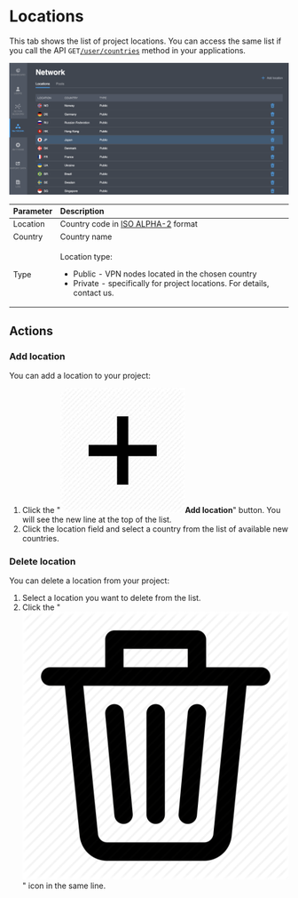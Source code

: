 # Locations

This tab shows the list of project locations. You can access the same list if you call the API `GET`[`/user/countries`](https://backend.northghost.com/doc/all/index.html#!/user-controller/countryList) method in your applications.  

![](../../.gitbook/assets/net_locations_list.png)

<table>
  <thead>
    <tr>
      <th style="text-align:left">Parameter</th>
      <th style="text-align:left">Description</th>
    </tr>
  </thead>
  <tbody>
    <tr>
      <td style="text-align:left">Location</td>
      <td style="text-align:left">Country code in <a href="https://en.wikipedia.org/wiki/ISO_3166-1_alpha-2">ISO ALPHA-2</a> format</td>
    </tr>
    <tr>
      <td style="text-align:left">Country</td>
      <td style="text-align:left">Country name</td>
    </tr>
    <tr>
      <td style="text-align:left">Type</td>
      <td style="text-align:left">
        <p>Location type:</p>
        <ul>
          <li>Public - VPN nodes located in the chosen country</li>
          <li>Private - specifically for project locations. For details, contact us.</li>
        </ul>
      </td>
    </tr>
  </tbody>
</table>

## Actions

### Add location

You can add a location to your project:

1. Click the "![](../../.gitbook/assets/plus_icon.jpeg)**Add location**" button. You will see the new line at the top of the list.
2. Click the location field and select a country from the list of available new countries.

### Delete location

You can delete a location from your project:

1. Select a location you want to delete from the list.
2. Click the " ![](../../.gitbook/assets/delete_icon.png) " icon in the same line. 

